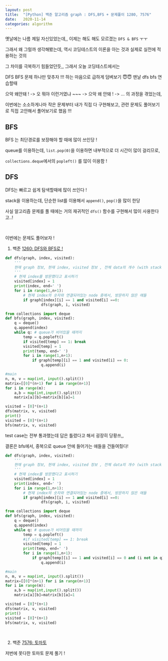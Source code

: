 ```yaml
---
layout: post
title:  "[Python] 백준 알고리즘 graph : DFS,BFS + 문제풀이 1280, 7576"
date:   2020-11-14
categories: algorithm
---
```


옛날에는 나름 제일 자신있었는데,, 이제는 해도 해도 모르겠는 ` DFS & BFS ` ㅜㅜ

그래서 왜 그럴까 생각해봤는데, 역시 코딩테스트의 이론을 아는 것과 실제로 실전에 적용하는 것의

그 차이를 극복하기 힘들었던듯,, 그래서 오늘 코딩테스트에서는

DFS BFS 문제 하나만 맞추자 !!! 하는 마음으로 급하게 덤벼보기 😇😇 맨날 dfs bfs 연습할때

으악 왜안돼 ! -> 오 뭐야 이런거였냐 ~~~ -> 으악 왜 안돼 ! -> ... 의 과정을 겪었는데,

이번에는 소소하게나마 작은 문제부터 내가 직접 다 구현해보고, 관련 문제도 풀어보기로 직접 고안해서 풀어보기로 했음 !!!




## BFS

BFS 는 최단경로를 보장해야 할 때에 많이 쓰인당 !

queue를 이용하는데, `list.pop(0)`을 이용하면 내부적으로 더 시간이 많이 걸리므로,

`collections.deque`에서의 `popleft()` 를  많이 이용함 !





## DFS

DFS는 빠르고 쉽게 탐색할때에 많이 쓰인다 !

stack을 이용하는데, 단순한 list를 이용해서 `append()`, `pop()`을 많이 한당

사실 알고리즘 문제를 풀 때에는 거의 재귀적인 `dfs()` 함수를 구현해서 많이 사용한다고..!






<br>

이번에는 문제도 풀어보자 !

1. 백준 [1260: DFS와 BFS로 !](https://www.acmicpc.net/problem/1260)


```python
def dfs(graph, index, visited):
    '''
    현재 graph 정보, 현재 index, visited 정보 , 전체 data의 개수 (with stack )
    '''
    # 현재 index를 방문했다고 표시하기
    visited[index] = 1
    print(index, end=' ')
    for i in range(1,n+1):
        # 현재 index의 숫자와 연결되어있는 node 중에서, 방문하지 않은 애들
        if graph[index][i] == 1 and visited[i] ==0:
                dfs(graph, i, visited)

from collections import deque
def bfs(graph, index, visited):
    q = deque()
    q.append(index)
    while q: # queue가 비어있을 때까지
        temp = q.popleft()
        if visited[temp] == 1: break
        visited[temp] = 1
        print(temp, end=' ')
        for i in range(1,n+1):
            if graph[temp][i] == 1 and visited[i] == 0:
                q.append(i)

#main                
n, m, v = map(int, input().split())
matrix=[[0]*(n+1) for i in range(n+1)]
for i in range(m):
    a,b = map(int,input().split())
    matrix[a][b]=matrix[b][a]=1

visited = [0]*(n+1)
dfs(matrix, v, visited)
print()
visited = [0]*(n+1)
bfs(matrix, v, visited)
```

test case는 전부 통과했는데 답은 틀렸다고 해서 굉장히 당황쓰,,


결론은 bfs에서, 중복으로 queue 안에 들어가는 애들을 건들여줬다!

```python
def dfs(graph, index, visited):
    '''
    현재 graph 정보, 현재 index, visited 정보 , 전체 data의 개수 (with stack )
    '''
    # 현재 index를 방문했다고 표시하기
    visited[index] = 1
    print(index, end=' ')
    for i in range(1,n+1):
        # 현재 index의 숫자와 연결되어있는 node 중에서, 방문하지 않은 애들
        if graph[index][i] == 1 and visited[i] ==0:
                dfs(graph, i, visited)

from collections import deque
def bfs(graph, index, visited):
    q = deque()
    q.append(index)
    while q: # queue가 비어있을 때까지
        temp = q.popleft()
        #if visited[temp] == 1: break
        visited[temp] = 1
        print(temp, end=' ')
        for i in range(1,n+1):
            if graph[temp][i] == 1 and visited[i] == 0 and (i not in q):
                q.append(i)

#main                
n, m, v = map(int, input().split())
matrix=[[0]*(n+1) for i in range(n+1)]
for i in range(m):
    a,b = map(int,input().split())
    matrix[a][b]=matrix[b][a]=1

visited = [0]*(n+1)
dfs(matrix, v, visited)
print()
visited = [0]*(n+1)
bfs(matrix, v, visited)
```

<br>


2. 백준 [7576: 토마토](https://www.acmicpc.net/problem/7576)


저번에 못다한 토마토 문제 풀기 !

```python

```
